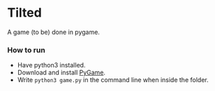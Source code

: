 # Tilted
A game (to be) done in pygame.

### How to run
- Have python3 installed.
- Download and install [PyGame](https://www.pygame.org/wiki/GettingStarted).
- Write `python3 game.py` in the command line when inside the folder.
